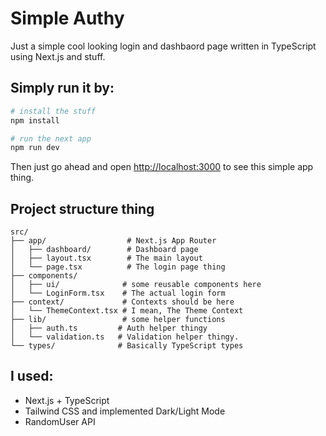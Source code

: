 # Simple Authy

Just a simple cool looking login and dashbaord page written in TypeScript using Next.js and stuff. 

## Simply run it by:

```bash
# install the stuff
npm install

# run the next app
npm run dev
```

Then just go ahead and open [http://localhost:3000](http://localhost:3000) to see this simple app thing.

## Project structure thing

```
src/
├── app/                  # Next.js App Router
│   ├── dashboard/        # Dashboard page
│   ├── layout.tsx        # The main layout
│   └── page.tsx          # The login page thing 
├── components/
│   ├── ui/              # some reusable components here
│   └── LoginForm.tsx    # The actual login form
├── context/             # Contexts should be here
│   └── ThemeContext.tsx # I mean, The Theme Context
├── lib/                 # some helper functions
│   ├── auth.ts         # Auth helper thingy
│   └── validation.ts   # Validation helper thingy.
└── types/              # Basically TypeScript types
```

## I used:

- Next.js + TypeScript
- Tailwind CSS and implemented Dark/Light Mode
- RandomUser API
